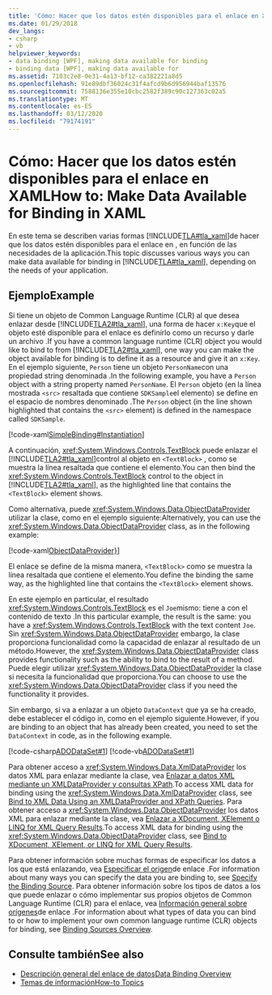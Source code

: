 ```yaml
---
title: 'Cómo: Hacer que los datos estén disponibles para el enlace en XAML'
ms.date: 01/29/2018
dev_langs:
- csharp
- vb
helpviewer_keywords:
- data binding [WPF], making data available for binding
- binding data [WPF], making data available for
ms.assetid: 7103c2e8-0e31-4a13-bf12-ca382221a8d5
ms.openlocfilehash: 91e89dbf36024c31f4afcd9b6d956944baf13576
ms.sourcegitcommit: 7588136e355e10cbc2582f389c90c127363c02a5
ms.translationtype: MT
ms.contentlocale: es-ES
ms.lasthandoff: 03/12/2020
ms.locfileid: "79174191"
---
```

# <a name="how-to-make-data-available-for-binding-in-xaml"></a><span data-ttu-id="cb4f5-102">Cómo: Hacer que los datos estén disponibles para el enlace en XAML</span><span class="sxs-lookup"><span data-stu-id="cb4f5-102">How to: Make Data Available for Binding in XAML</span></span>
<span data-ttu-id="cb4f5-103">En este tema se describen varias formas [!INCLUDE[TLA#tla_xaml](../../../../includes/tlasharptla-xaml-md.md)]de hacer que los datos estén disponibles para el enlace en , en función de las necesidades de la aplicación.</span><span class="sxs-lookup"><span data-stu-id="cb4f5-103">This topic discusses various ways you can make data available for binding in [!INCLUDE[TLA#tla_xaml](../../../../includes/tlasharptla-xaml-md.md)], depending on the needs of your application.</span></span>  
  
## <a name="example"></a><span data-ttu-id="cb4f5-104">Ejemplo</span><span class="sxs-lookup"><span data-stu-id="cb4f5-104">Example</span></span>  
 <span data-ttu-id="cb4f5-105">Si tiene un objeto de Common Language Runtime (CLR) al que desea enlazar desde [!INCLUDE[TLA2#tla_xaml](../../../../includes/tla2sharptla-xaml-md.md)], una forma de hacer `x:Key`que el objeto esté disponible para el enlace es definirlo como un recurso y darle un archivo .</span><span class="sxs-lookup"><span data-stu-id="cb4f5-105">If you have a common language runtime (CLR) object you would like to bind to from [!INCLUDE[TLA2#tla_xaml](../../../../includes/tla2sharptla-xaml-md.md)], one way you can make the object available for binding is to define it as a resource and give it an `x:Key`.</span></span> <span data-ttu-id="cb4f5-106">En el ejemplo siguiente, `Person` tiene un objeto `PersonName`con una propiedad string denominada .</span><span class="sxs-lookup"><span data-stu-id="cb4f5-106">In the following example, you have a `Person` object with a string property named `PersonName`.</span></span> <span data-ttu-id="cb4f5-107">El `Person` objeto (en la línea mostrada `<src>` resaltada que contiene `SDKSample`el elemento) se define en el espacio de nombres denominado .</span><span class="sxs-lookup"><span data-stu-id="cb4f5-107">The `Person` object (in the line shown highlighted that contains the `<src>` element) is defined in the namespace called `SDKSample`.</span></span>  
  
 [!code-xaml[SimpleBinding#Instantiation](~/samples/snippets/csharp/VS_Snippets_Wpf/SimpleBinding/CSharp/Page1.xaml?highlight=9,37)]  
  
 <span data-ttu-id="cb4f5-108">A continuación, <xref:System.Windows.Controls.TextBlock> puede enlazar el [!INCLUDE[TLA2#tla_xaml](../../../../includes/tla2sharptla-xaml-md.md)]control al objeto en `<TextBlock>` , como se muestra la línea resaltada que contiene el elemento.</span><span class="sxs-lookup"><span data-stu-id="cb4f5-108">You can then bind the <xref:System.Windows.Controls.TextBlock> control to the object in [!INCLUDE[TLA2#tla_xaml](../../../../includes/tla2sharptla-xaml-md.md)], as the highlighted line that contains the `<TextBlock>` element shows.</span></span>
  
 <span data-ttu-id="cb4f5-109">Como alternativa, puede <xref:System.Windows.Data.ObjectDataProvider> utilizar la clase, como en el ejemplo siguiente:</span><span class="sxs-lookup"><span data-stu-id="cb4f5-109">Alternatively, you can use the <xref:System.Windows.Data.ObjectDataProvider> class, as in the following example:</span></span>  
  
 [!code-xaml[ObjectDataProvider}](~/samples/snippets/visualbasic/VS_Snippets_Wpf/SimpleBinding/VisualBasic/Page1.xaml?highlight=10-14,42)]  
  
 <span data-ttu-id="cb4f5-110">El enlace se define de la misma manera, `<TextBlock>` como se muestra la línea resaltada que contiene el elemento.</span><span class="sxs-lookup"><span data-stu-id="cb4f5-110">You define the binding the same way, as the highlighted line that contains the `<TextBlock>` element shows.</span></span>  
  
 <span data-ttu-id="cb4f5-111">En este ejemplo en particular, el resultado <xref:System.Windows.Controls.TextBlock> es el `Joe`mismo: tiene a con el contenido de texto .</span><span class="sxs-lookup"><span data-stu-id="cb4f5-111">In this particular example, the result is the same: you have a <xref:System.Windows.Controls.TextBlock> with the text content `Joe`.</span></span> <span data-ttu-id="cb4f5-112">Sin <xref:System.Windows.Data.ObjectDataProvider> embargo, la clase proporciona funcionalidad como la capacidad de enlazar al resultado de un método.</span><span class="sxs-lookup"><span data-stu-id="cb4f5-112">However, the <xref:System.Windows.Data.ObjectDataProvider> class provides functionality such as the ability to bind to the result of a method.</span></span> <span data-ttu-id="cb4f5-113">Puede elegir utilizar <xref:System.Windows.Data.ObjectDataProvider> la clase si necesita la funcionalidad que proporciona.</span><span class="sxs-lookup"><span data-stu-id="cb4f5-113">You can choose to use the <xref:System.Windows.Data.ObjectDataProvider> class if you need the functionality it provides.</span></span>  
  
 <span data-ttu-id="cb4f5-114">Sin embargo, si va a enlazar a un objeto `DataContext` que ya se ha creado, debe establecer el código in, como en el ejemplo siguiente.</span><span class="sxs-lookup"><span data-stu-id="cb4f5-114">However, if you are binding to an object that has already been created, you need to set the `DataContext` in code, as in the following example.</span></span>  
  
 [!code-csharp[ADODataSet#1](~/samples/snippets/csharp/VS_Snippets_Wpf/ADODataSet/CSharp/Window1.xaml.cs#1)]
 [!code-vb[ADODataSet#1](~/samples/snippets/visualbasic/VS_Snippets_Wpf/ADODataSet/VisualBasic/Window1.xaml.vb#1)]  
  
 <span data-ttu-id="cb4f5-115">Para obtener acceso a <xref:System.Windows.Data.XmlDataProvider> los datos XML para enlazar mediante la clase, vea [Enlazar a datos XML mediante un XMLDataProvider y consultas XPath](how-to-bind-to-xml-data-using-an-xmldataprovider-and-xpath-queries.md).</span><span class="sxs-lookup"><span data-stu-id="cb4f5-115">To access XML data for binding using the <xref:System.Windows.Data.XmlDataProvider> class, see [Bind to XML Data Using an XMLDataProvider and XPath Queries](how-to-bind-to-xml-data-using-an-xmldataprovider-and-xpath-queries.md).</span></span> <span data-ttu-id="cb4f5-116">Para obtener acceso a <xref:System.Windows.Data.ObjectDataProvider> los datos XML para enlazar mediante la clase, vea [Enlazar a XDocument, XElement o LINQ for XML Query Results](how-to-bind-to-xdocument-xelement-or-linq-for-xml-query-results.md).</span><span class="sxs-lookup"><span data-stu-id="cb4f5-116">To access XML data for binding using the <xref:System.Windows.Data.ObjectDataProvider> class, see [Bind to XDocument, XElement, or LINQ for XML Query Results](how-to-bind-to-xdocument-xelement-or-linq-for-xml-query-results.md).</span></span>  
  
 <span data-ttu-id="cb4f5-117">Para obtener información sobre muchas formas de especificar los datos a los que está enlazando, vea [Especificar el origen](how-to-specify-the-binding-source.md)de enlace .</span><span class="sxs-lookup"><span data-stu-id="cb4f5-117">For information about many ways you can specify the data you are binding to, see [Specify the Binding Source](how-to-specify-the-binding-source.md).</span></span> <span data-ttu-id="cb4f5-118">Para obtener información sobre los tipos de datos a los que puede enlazar o cómo implementar sus propios objetos de Common Language Runtime (CLR) para el enlace, vea [Información general sobre orígenes](binding-sources-overview.md)de enlace .</span><span class="sxs-lookup"><span data-stu-id="cb4f5-118">For information about what types of data you can bind to or how to implement your own common language runtime (CLR) objects for binding, see [Binding Sources Overview](binding-sources-overview.md).</span></span>  
  
## <a name="see-also"></a><span data-ttu-id="cb4f5-119">Consulte también</span><span class="sxs-lookup"><span data-stu-id="cb4f5-119">See also</span></span>

- [<span data-ttu-id="cb4f5-120">Descripción general del enlace de datos</span><span class="sxs-lookup"><span data-stu-id="cb4f5-120">Data Binding Overview</span></span>](../../../desktop-wpf/data/data-binding-overview.md)
- [<span data-ttu-id="cb4f5-121">Temas de información</span><span class="sxs-lookup"><span data-stu-id="cb4f5-121">How-to Topics</span></span>](data-binding-how-to-topics.md)

